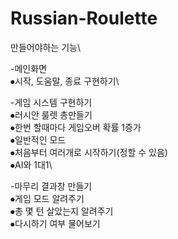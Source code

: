 # Russian-Roulette

만들어야하는 기능\

-메인화면\
⦁시작, 도움말, 종료 구현하기\

-게임 시스템 구현하기\
⦁러시안 룰렛 총만들기\
⦁한번 할때마다 게임오버 확률 1증가\
⦁일반적인 모드\
⦁처음부터 여러개로 시작하기(정할 수 있음)\
⦁AI와 1대1\

-마무리 결과창 만들기\
⦁게임 모드 알려주기\
⦁총 몇 턴 살았는지 알려주기\
⦁다시하기 여부 물어보기
